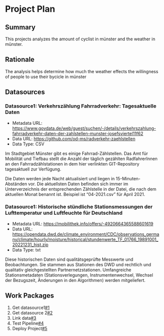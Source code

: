 # Project Plan

## Summary

<!-- Describe your data science project in max. 5 sentences. -->
This projects analyzes the amount of cyclist in münster and the weather in münster.

## Rationale

<!-- Outline the impact of the analysis, e.g. which pains it solves. -->
The analysis helps determine how much the weather effects the willingness of people to use their bycicle in münster

## Datasources

<!-- Describe each datasources you plan to use in a section. Use the prefic "DatasourceX" where X is the id of the datasource. -->

### Datasource1: Verkehrszählung Fahrradverkehr: Tagesaktuelle Daten 
* Metadata URL: https://www.govdata.de/web/guest/suchen/-/details/verkehrszahlung-fahrradverkehr-daten-der-zahlstellen-munster-josefsviertel11f62
* Data URL: https://github.com/od-ms/radverkehr-zaehlstellen
* Data Type: CSV

Im Stadtgebiet Münster gibt es einige Fahrrad-Zählstellen. Das Amt für Mobilität und Tiefbau stellt die Anzahl der täglich gezählten RadfahrerInnen an den Fahrradzählstationen in dem hier verlinkten GIT-Repository tagesaktuell zur Verfügung.



Die Daten werden jede Nacht aktualisiert und liegen in 15-Minuten-Abständen vor. Die aktuellsten Daten befinden sich immer im Unterverzeichnis der entsprechenden Zählstelle in der Datei, die nach dem aktuellen Monat benannt ist. Beispiel ist “04-2021.csv” für April 2021.

### Datasource1: Historische stündliche Stationsmessungen der Lufttemperatur und Luftfeuchte für Deutschland 
* Metadata URL: https://mobilithek.info/offers/-4920664365588601619
* Data URL: https://opendata.dwd.de/climate_environment/CDC/observations_germany/climate/hourly/moisture/historical/stundenwerte_TF_01766_19891001_20221231_hist.zip
* Data Type: txt

Diese historischen Daten sind qualitätsgeprüfte Messwerte und Beobachtungen. Sie stammen aus Stationen des DWD und rechtlich und qualitativ gleichgestellten Partnernetzstationen. Umfangreiche Stationsmetadaten (Stationsverlegungen,  Instrumentenwechsel, Wechsel der Bezugszeit, Änderungen in den Algorithmen) werden mitgeliefert.

## Work Packages

<!-- List of work packages ordered sequentially, each pointing to an issue with more details. -->

1. Get datasource1[#1][i1]
2. Get datasource 2[#2][i2]
3. Link data[#3][i3]
4. Test Pipeline[#4][i4]
5. Deploy Project[#5][i5]

[i1]: https://github.com/jnskoe/2023-amse-template/issues/1
[i2]: https://github.com/jnskoe/2023-amse-template/issues/2
[i3]: https://github.com/jnskoe/2023-amse-template/issues/3
[i4]: https://github.com/jnskoe/2023-amse-template/issues/4
[i5]: https://github.com/jnskoe/2023-amse-template/issues/5
